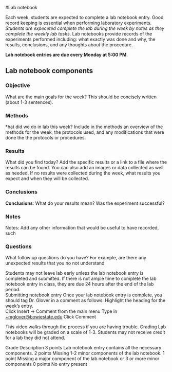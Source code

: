 #Lab notebook

Each week, students are expected to complete a lab notebook entry. Good record keeping is essential when performing laboratory experiments. *Students are expeceted complete the lab during the week by notes as they complete the weekly lab tasks*. Lab notebooks provide records of the experiments performed including: what exactly was done and why, the results, conclusions, and any thoughts about the procedure.

**Lab notebook entries are due every Monday at 5:00 PM**. 
 
## Lab notebook components 

### Objective
What are the main goals for the week? This should be concisely written (about 1-3 sentences).

### Methods

*hat did we do in lab this week? Include in the methods an overview of the methods for the week, the protocols used, and any modifications that were done the the protocols or procedures. 

### Results

What did you find today? Add the specific results or a link to a file where the results can be found. You  can also add an images or data collected as well as needed. If no results were collected during the week, what results you expect and when they will be collected. 

### Conclusions

**Conclusions**: What do your results mean? Was the experiment successful?  

### Notes

Notes: Add any other information that would be useful to have recorded, such  

### Questions

What follow up questions do you have? For example, are there any unexpected results that you no not understand
 
Students may not leave lab early unless the lab notebook entry is completed and submitted. If there is not ample time to complete the lab notebook entry in class, they are due 24 hours after the end of the lab period.  
Submitting notebook entry 
Once your lab notebook entry is complete, you should tag Dr. Glover in a comment as follows: 
Highlight the heading for the week’s entry.  
Click Insert → Comment from the main menu 
Type in +mglover@bowiestate.edu 
Click Comment 
 
 
This video walks through the process if you are having trouble. 
Grading 
Lab notebooks will be graded on a scale of 1-3. Students may not receive credit for a lab they did not attend. 
 
 
Grade 	Description 
3 points 	Lab notebook entry contains all the necessary components. 
2 points 	Missing 1-2 minor components of the lab notebook. 
1 point 	Missing a major component of the lab notebook or 3 or more minor components 
0 points 	No entry present 
 
 
 


